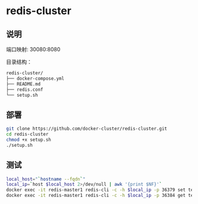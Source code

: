 # redis-cluster

## 说明

端口映射: 30080:8080

目录结构：

``` bash
redis-cluster/
├── docker-compose.yml
├── README.md
├── redis.conf
└── setup.sh
```

## 部署

``` bash
git clone https://github.com/docker-cluster/redis-cluster.git
cd redis-cluster
chmod +x setup.sh
./setup.sh
```

## 测试

``` bash
local_host="`hostname --fqdn`"
local_ip=`host $local_host 2>/dev/null | awk '{print $NF}'`
docker exec -it redis-master1 redis-cli -c -h $local_ip -p 36379 set test hello
docker exec -it redis-master1 redis-cli -c -h $local_ip -p 36384 get test
```



